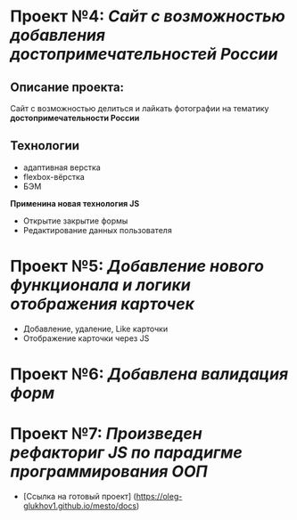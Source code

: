 # Проект №4: *Сайт с возможностью добавления достопримечательностей России*

## Описание проекта:
Сайт с возможностью делиться и лайкать фотографии на тематику **достопримечательности России**

## Технологии
* адаптивная верстка
* flexbox-вёрстка
* БЭМ

**Применина новая технология JS**
* Открытие закрытие формы
* Редактирование данных пользователя
# Проект №5: *Добавление нового функционала и логики отображения карточек*

* Добавление, удаление, Like карточки
* Отображение карточки через JS
# Проект №6: *Добавлена валидация форм*
# Проект №7: *Произведен рефакториг JS по парадигме программирования ООП*

* [Ссылка на готовый проект]
(https://oleg-glukhov1.github.io/mesto/docs)
